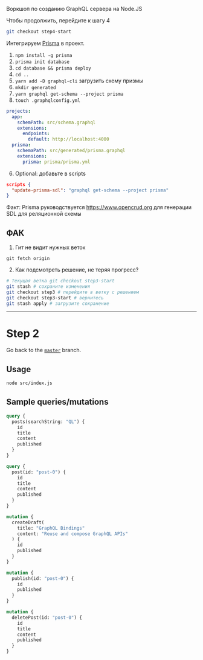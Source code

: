 Воркшоп по созданию GraphQL сервера на Node.JS

Чтобы продолжить, перейдите к шагу 4

```bash
git checkout step4-start
```

Интегрируем [Prisma](prisma.io) в проект.

1.  `npm install -g prisma`
2.  `prisma init database`
3.  `cd database && prisma deploy`
4.  `cd ..`
5.  `yarn add -D graphql-cli` загрузить схему призмы
6.  `mkdir generated`
7.  `yarn graphql get-schema --project prisma`
8.  `touch .graphqlconfig.yml`

```yml
projects:
  app:
    schemPath: src/schema.graphql
    extensions:
      endpoints:
        default: http://localhost:4000
  prisma:
    schemaPath: src/generated/prisma.graphql
    extensions:
      prisma: prisma/prisma.yml
```

6.  Optional: добавьте в scripts

```json
scripts {
  "update-prisma-sdl": "graphql get-schema --project prisma"  
}
```

Факт: Prisma руководствуется https://www.opencrud.org для генерации SDL для реляционной схемы

## ФАК

1.  Гит не видит нужных веток

```
git fetch origin
```

2.  Как подсмотреть решение, не теряя прогресс?

```bash
# Текущая ветка git checkout step3-start
git stash # сохраните изменения
git checkout step3 # перейдите в ветку с решением
git checkout step3-start # вернитесь
git stash apply # загрузите сохранение
```

---

# Step 2

Go back to the [`master`](https://github.com/nikolasburk/graphqlday-workshop) branch.

## Usage

```bash
node src/index.js
```

## Sample queries/mutations

```graphql
query {
  posts(searchString: "QL") {
    id
    title
    content
    published
  }
}
```

```graphql
query {
  post(id: "post-0") {
    id
    title
    content
    published
  }
}
```

```graphql
mutation {
  createDraft(
    title: "GraphQL Bindings"
    content: "Reuse and compose GraphQL APIs"
  ) {
    id
    published
  }
}
```

```graphql
mutation {
  publish(id: "post-0") {
    id
    published
  }
}
```

```graphql
mutation {
  deletePost(id: "post-0") {
    id
    title
    content
    published
  }
}
```
